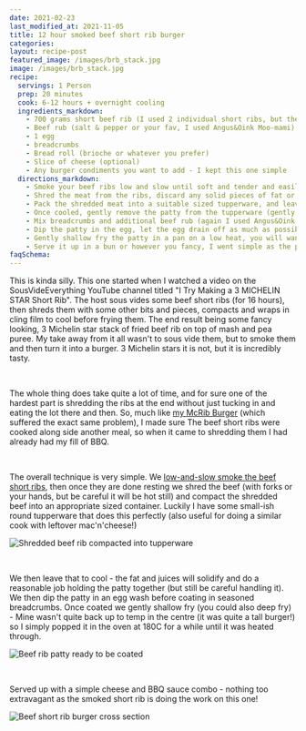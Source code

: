 ```yaml
---
date: 2021-02-23
last_modified_at: 2021-11-05
title: 12 hour smoked beef short rib burger
categories:
layout: recipe-post
featured_image: /images/brb_stack.jpg
image: /images/brb_stack.jpg
recipe:
  servings: 1 Person
  prep: 20 minutes
  cook: 6-12 hours + overnight cooling
  ingredients_markdown:
    - 700 grams short beef rib (I used 2 individual short ribs, but they weren't very meaty)
    - Beef rub (salt & pepper or your fav, I used Angus&Oink Moo-mami)
    - 1 egg
    - breadcrumbs
    - Bread roll (brioche or whatever you prefer)
    - Slice of cheese (optional)
    - Any burger condiments you want to add - I kept this one simple
  directions_markdown:
    - Smoke your beef ribs low and slow until soft and tender and easily shredded (see <a href="https://www.robbishfood.com/recipes/howto/2021/02/05/how-to-smoke-beef-short-ribs/" target="_blank">my guide here</a>)
    - Shred the meat from the ribs, discard any solid pieces of fat or connective tissue
    - Pack the shredded meat into a suitable sized tupperware, and leave to cool in the fridge overnight
    - Once cooled, gently remove the patty from the tupperware (gently tapping or prying it with a knife, taking care not to damage the patty)
    - Mix breadcrumbs and additional beef rub (again I used Angus&Oink Moo-Mami, but as you prefer) to make seasoned breadcrumbs.
    - Dip the patty in the egg, let the egg drain off as much as possible and then coat in seasoned bread crumbs
    - Gently shallow fry the patty in a pan on a low heat, you will want to fry top, bottom and all the sides. If it is not hot enough in the centre once fried (if like mine you made it too tall), then pop it in the oven at 180C until it gets up to temperature.
    - Serve it up in a bun or however you fancy, I went simple as the patty can hold it's own pretty well!
faqSchema:
---
```


This is kinda silly. This one started when I watched a video on the SousVideEverything YouTube channel titled "I Try Making a 3 MICHELIN STAR Short Rib". The host sous vides some beef short ribs (for 16 hours), then shreds them with some other bits and pieces, compacts and wraps in cling film to cool before frying them. The end result being some fancy looking, 3 Michelin star stack of fried beef rib on top of mash and pea puree. My take away from it all wasn't to sous vide them, but to smoke them and then turn it into a burger. 3 Michelin stars it is not, but it is incredibly tasty.

<br>

The whole thing does take quite a lot of time, and for sure one of the hardest part is shredding the ribs at the end without just tucking in and eating the lot there and then. So, much like <a href="https://www.robbishfood.com/recipes/burgers/2020/10/21/mcdonalds-mcrib-burger-at-home/">my McRib Burger</a> (which suffered the exact same problem), I made sure The beef short ribs were cooked along side another meal, so when it came to shredding them I had already had my fill of BBQ.

<br>

The overall technique is very simple. We <a href="https://www.robbishfood.com/recipes/howto/2021/02/05/how-to-smoke-beef-short-ribs/">low-and-slow smoke the beef short ribs</a>, then once they are done resting we shred the beef (with forks or your hands, but be careful it will be hot still) and compact the shredded beef into an appropriate sized container. Luckily I have some small-ish round tupperware that does this perfectly (also useful for doing a similar cook with leftover mac'n'cheese!)

![Shredded beef rib compacted into tupperware]({{site.baseurl}}/images/brb_tupperware.jpg)

<br>

We then leave that to cool - the fat and juices will solidify and do a reasonable job holding the patty together (but still be careful handling it). We then dip the patty in an egg wash before coating in seasoned breadcrumbs. Once coated we gently shallow fry (you could also deep fry) - Mine wasn't quite back up to temp in the centre (it was quite a tall burger!) so I simply popped it in the oven at 180C for a while until it was heated through.

![Beef rib patty ready to be coated]({{site.baseurl}}/images/brb_coating.jpg)

<br>

Served up with a simple cheese and BBQ sauce combo - nothing too extravagant as the smoked short rib is doing the work on this one!

![Beef short rib burger cross section]({{site.baseurl}}/images/brb_crosssec.jpg)

<br>
<br>
